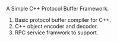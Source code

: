 A Simple C++ Protocol Buffer Framework.

1. Basic protocol buffer compiler for C++.
2. C++ object encoder and decoder.
3. RPC service framwork to support.